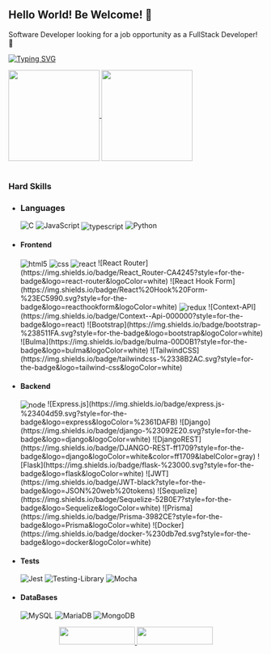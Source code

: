 <h2>Hello World! Be Welcome! 👋</h2>

<p>Software Developer looking for a job opportunity as a FullStack Developer! 🌱</p>

[![Typing SVG](https://readme-typing-svg.herokuapp.com?color=009208&size=20&center=false&vCenter=true&width=840&height=80&lines=Down+below+you+will+find+more+information+about+me!+👇)](https://git.io/typing-svg)

<a href="https://github.com/viniciussouzas">
    <img height="180cm" align="center" src="https://github-readme-stats.vercel.app/api/top-langs/?username=viniciussouzas&layout=compact&theme=radical" />
    <img height="180cm" align="center" src="https://github-readme-stats.vercel.app/api?username=viniciussouzas&theme=radical&show_icons=true" />
</a>

<br>
<br>

<h3>Hard Skills </h3>

 - ### Languages
    ![C](https://img.shields.io/badge/c-%2300599C.svg?style=for-the-badge&logo=c&logoColor=white)
    ![JavaScript](https://img.shields.io/badge/javascript-%23323330.svg?style=for-the-badge&logo=javascript&logoColor=%23F7DF1E)
    <img align="center" alt="typescript" src="https://img.shields.io/badge/TypeScript-007ACC?style=for-the-badge&logo=typescript&logoColor=white" />
    ![Python](https://img.shields.io/badge/python-3670A0?style=for-the-badge&logo=python&logoColor=ffdd54)

 - #### Frontend
   <img align="center" alt="html5" src="https://img.shields.io/badge/HTML5-E34F26?style=for-the-badge&logo=html5&logoColor=white" />
   <img align="center" alt="css" src="https://img.shields.io/badge/CSS3-1572B6?style=for-the-badge&logo=css3&logoColor=white" />
   <img align="center" alt="react" src="https://img.shields.io/badge/React-20232A?style=for-the-badge&logo=react&logoColor=61DAFB" />
   ![React Router](https://img.shields.io/badge/React_Router-CA4245?style=for-the-badge&logo=react-router&logoColor=white)
   ![React Hook Form](https://img.shields.io/badge/React%20Hook%20Form-%23EC5990.svg?style=for-the-badge&logo=reacthookform&logoColor=white)
   <img align="center" alt="redux" src="https://img.shields.io/badge/Redux-593D88?style=for-the-badge&logo=redux&logoColor=white" />
   ![Context-API](https://img.shields.io/badge/Context--Api-000000?style=for-the-badge&logo=react)
   ![Bootstrap](https://img.shields.io/badge/bootstrap-%238511FA.svg?style=for-the-badge&logo=bootstrap&logoColor=white)
   ![Bulma](https://img.shields.io/badge/bulma-00D0B1?style=for-the-badge&logo=bulma&logoColor=white)
   ![TailwindCSS](https://img.shields.io/badge/tailwindcss-%2338B2AC.svg?style=for-the-badge&logo=tailwind-css&logoColor=white)

 - #### Backend
   <img align="center" alt="node" src="https://img.shields.io/badge/Node.js-43853D?style=for-the-badge&logo=node.js&logoColor=white" />
   ![Express.js](https://img.shields.io/badge/express.js-%23404d59.svg?style=for-the-badge&logo=express&logoColor=%2361DAFB)
   ![Django](https://img.shields.io/badge/django-%23092E20.svg?style=for-the-badge&logo=django&logoColor=white)
   ![DjangoREST](https://img.shields.io/badge/DJANGO-REST-ff1709?style=for-the-badge&logo=django&logoColor=white&color=ff1709&labelColor=gray)
   ![Flask](https://img.shields.io/badge/flask-%23000.svg?style=for-the-badge&logo=flask&logoColor=white)
   ![JWT](https://img.shields.io/badge/JWT-black?style=for-the-badge&logo=JSON%20web%20tokens)
   ![Sequelize](https://img.shields.io/badge/Sequelize-52B0E7?style=for-the-badge&logo=Sequelize&logoColor=white)
   ![Prisma](https://img.shields.io/badge/Prisma-3982CE?style=for-the-badge&logo=Prisma&logoColor=white)
   ![Docker](https://img.shields.io/badge/docker-%230db7ed.svg?style=for-the-badge&logo=docker&logoColor=white)
  
 - #### Tests
    ![Jest](https://img.shields.io/badge/-jest-%23C21325?style=for-the-badge&logo=jest&logoColor=white)
    ![Testing-Library](https://img.shields.io/badge/-TestingLibrary-%23E33332?style=for-the-badge&logo=testing-library&logoColor=white)
    ![Mocha](https://img.shields.io/badge/-mocha-%238D6748?style=for-the-badge&logo=mocha&logoColor=white)

- #### DataBases
    ![MySQL](https://img.shields.io/badge/mysql-%2300f.svg?style=for-the-badge&logo=mysql&logoColor=white)
    ![MariaDB](https://img.shields.io/badge/MariaDB-003545?style=for-the-badge&logo=mariadb&logoColor=white)
    ![MongoDB](https://img.shields.io/badge/MongoDB-%234ea94b.svg?style=for-the-badge&logo=mongodb&logoColor=white)

<div align="center"> 
  <a href="https://www.linkedin.com/in/vinicius-souzas/">
    <img width="150px" height="35px" src="https://img.shields.io/badge/linkedin-FDECEF?style=for-the-badge&logo=linkedin&logoColor=black">
  </a>
  <a href="https://viniciussouzas.github.io">
    <img width="150px" height="35px" src="https://img.shields.io/badge/portfolio-FDECEF?style=for-the-badge&logo=github&logoColor=black">
  </a>
</div>
